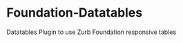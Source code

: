 Foundation-Datatables
=====================

Datatables Plugin to use Zurb Foundation responsive tables
